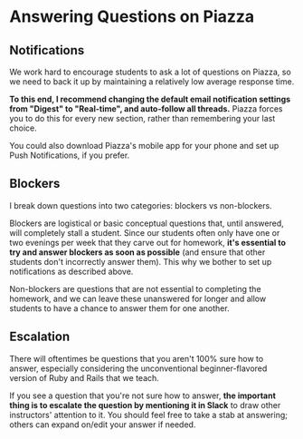 # Answering Questions on Piazza

## Notifications

We work hard to encourage students to ask a lot of questions on Piazza, so we need to back it up by maintaining a relatively low average response time.

**To this end, I recommend changing the default email notification settings from "Digest" to "Real-time", and auto-follow all threads.** Piazza forces you to do this for every new section, rather than remembering your last choice.

You could also download Piazza's mobile app for your phone and set up Push Notifications, if you prefer.

## Blockers

I break down questions into two categories: blockers vs non-blockers. 

Blockers are logistical or basic conceptual questions that, until answered, will completely stall a student. Since our students often only have one or two evenings per week that they carve out for homework, **it's essential to try and answer blockers as soon as possible** (and ensure that other students don't incorrectly answer them). This why we bother to set up notifications as described above.

Non-blockers are questions that are not essential to completing the homework, and we can leave these unanswered for longer and allow students to have a chance to answer them for one another.

## Escalation

There will oftentimes be questions that you aren't 100% sure how to answer, especially considering the unconventional beginner-flavored version of Ruby and Rails that we teach.

If you see a question that you're not sure how to answer, **the important thing is to escalate the question by mentioning it in Slack** to draw other instructors' attention to it. You should feel free to take a stab at answering; others can expand on/edit your answer if needed.